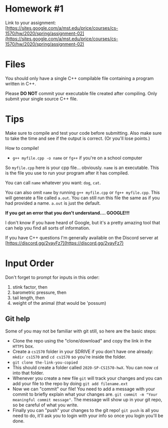 # Homework #1

Link to your assignment:
[https://sites.google.com/a/mst.edu/price/courses/cs-1570/hw/2020/spring/assignment-02](https://sites.google.com/a/mst.edu/price/courses/cs-1570/hw/2020/spring/assignment-02)


# Files

You should only have a single C++ compilable file containing a program written in C++.

Please **DO NOT** commit your executable file created after compiling. Only submit your single source C++ file.

# Tips

Make sure to compile and test your code before submitting. Also make sure to take the time and see if the output is correct. (Or you'll lose points.)

How to compile!

  - `g++ myfile.cpp -o name` or `fg++` if you're on a school computer

So `myfile.cpp` here is your cpp file... obviously. `name` is an executable. This is the file you use to run your program after it has compiled.

You can call `name` whatever you want: `dog`, `cat`. 

You can also omit `name` by running `g++ myfile.cpp` or `fg++ myfile.cpp`. This will generate a file called `a.out`. You can still run this file the same as if you had provided a name. `a.out` is just the default.

**If you get an error that you don't understand.... GOOGLE!!!**

I don't know if you have heard of Google, but it's a pretty amazing tool that can help you find all sorts of information.

If you have C++ questions I'm generally available on the Discord server at [https://discord.gg/2vayFz7](https://discord.gg/2vayFz7)

# Input Order

Don't forget to prompt for inputs in this order:
   1. stink factor, then
   2. barometric pressure, then
   3. tail length, then
   4. weight of the animal (that would be 'possum)

## Git help

Some of you may not be familiar with git still, so here are the basic steps:
*	Clone the repo using the "clone/download" and copy the link in the `HTTPS` box.
*	Create a `cs1570` folder in your SDRIVE if you don't have one already: `mkdir cs1570` and `cd cs1570` so you're inside the folder.
*	`git clone the-link-you-copied`
*	This should create a folder called `2020-SP-CS1570-hwX`. You can now `cd` into that folder.
*	Whenever you create a new file `git` will track your changes and you can add your file to the repo by doing `git add filename.ext`
*	Now we can "commit" our file! You need to add a message with your commit to briefly explain what your changes are. `git commit -m "Your meaningful commit message"`. The message will show up in your git repo, so be careful of what you write.
*	Finally you can "push" your changes to the git repo! `git push`  is all you need to do, it'll ask you to login with your info so once you login you'll be done.